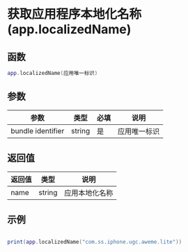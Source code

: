 # 获取应用程序本地化名称(app.localizedName)

## 函数

```lua
app.localizedName(应用唯一标识)
```

## 参数

| 参数                | 类型     | 必填 | 说明     |
| ----------------- | ------ | -- | ------ |
| bundle identifier | string | 是  | 应用唯一标识 |

## 返回值

| 返回值  | 类型     | 说明      |
| ---- | ------ | ------- |
| name | string | 应用本地化名称 |

## 示例

```lua

print(app.localizedName("com.ss.iphone.ugc.aweme.lite"))

```
